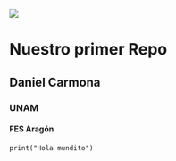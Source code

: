 ![](https://www.milenio.com/uploads/media/2020/07/21/unam-instagram_0_206_1080_672.jpg)


# Nuestro primer Repo
## Daniel Carmona
### UNAM
#### FES Aragón


```
print("Hola mundito")
```
